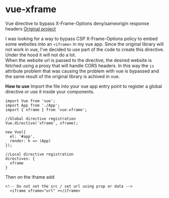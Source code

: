 # vue-xframe
Vue directive to bypass X-Frame-Options deny/sameorigin response headers
[Original project](https://github.com/niutech/x-frame-bypass)

I was looking for a way to bypass CSP X-Frame-Options policy to embed some websites into an `<iframe>` in my vue app. 
Since the original library will not work in vue, I've decided to use part of the code to create this directive. Under the hood it will not do a lot.  
When the website url is passed to the directive, the desired website is fetched using a proxy that will handle CORS headers.
In this way the `is` attribute problem that was causing the problem with vue is bypassed and the same result of the original library is achived in vue.
 
**How to use**
Import the file into your vue app entry point to register a global directive or use it inside your components. 
```
import Vue from 'vue';
import App from './App';
import { xframe } from 'vue-xframe';

//Global directive registration
Vue.directive('xframe', xframe);

new Vue({
  el: '#app',
  render: h => (App)
});

//Local directive registration
directives: {
  xframe
}

```
Then on the iframe add
```
<!-- Do not set the src / set url using prop or data -->
  <iframe xframe="url" ></iframe>
```
